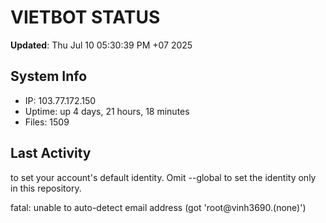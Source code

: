 # VIETBOT STATUS
**Updated**: Thu Jul 10 05:30:39 PM +07 2025

## System Info
- IP: 103.77.172.150
- Uptime: up 4 days, 21 hours, 18 minutes
- Files: 1509

## Last Activity

to set your account's default identity.
Omit --global to set the identity only in this repository.

fatal: unable to auto-detect email address (got 'root@vinh3690.(none)')
